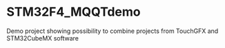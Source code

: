 # STM32F4_MQQTdemo
Demo project showing possibility to combine projects from TouchGFX and STM32CubeMX software
